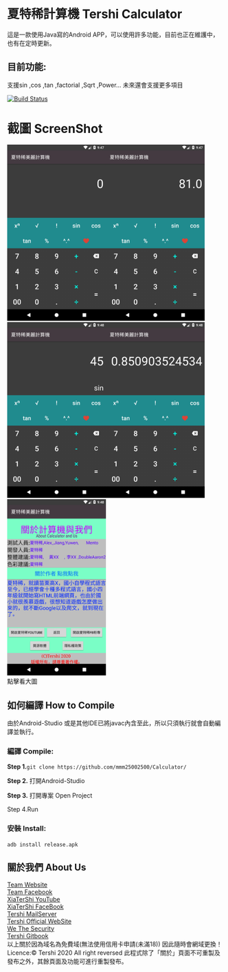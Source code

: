 # 夏特稀計算機 Tershi Calculator

這是一款使用Java寫的Android APP，可以使用許多功能，目前也正在維護中，也有在定時更新。

## 目前功能:
支援sin ,cos ,tan ,factorial ,Sqrt ,Power… 未來還會支援更多項目

[![Build Status](http://img.shields.io/travis/badges/badgerbadgerbadger.svg?style=flat-square)](https://travis-ci.org/badges/badgerbadgerbadger)

# 截圖 ScreenShot
<div>
<img src = "img/Screenshot_1595944065.png" width = "230" /><img src = "img/Screenshot_1595944074.png" width = "230" /><img src = "img/Screenshot_1595944091.png" width = "230" /><img src = "img/Screenshot_1595944093.png" width = "230" /><img src = "img/Screenshot_1595944097.png" width = "230" />
<div>
點擊看大圖<br>


## 如何編譯 How to Compile
由於Android-Studio 或是其他IDE已將javac內含至此，所以只須執行就會自動編譯並執行。
### 編譯 Compile:

**Step 1.**``git clone https://github.com/mmm25002500/Calculator/   ``

**Step 2.** 打開Android-Studio

**Step 3.** 打開專案 Open Project

Step 4.Run

### 安裝 Install:

``adb install release.apk``

## 關於我們 About Us

[Team Website](www.tershi.ml) <br>
[Team Facebook](https://www.facebook.com/shanling.team/) <br>
[XiaTerShi YouTube](https://www.youtube.com/channel/UCPdpFDFOp3sPbZhRkaQVaQA) <br>
[XiaTerShi FaceBook](https://www.facebook.com/Tershi25648) <br>
[Tershi MailServer](https://mail.tershi.ml) <br>
[Tershi Official WebSite](https://official.tershi.ml) <br>
[We The Security](https://security.tershi.ml) <br>
[Tershi Gitbook](https://gitbook.tershi.ml) <br>
以上關於因為域名為免費域(無法使用信用卡申請(未滿18)) 因此隨時會網域更換！ <br>
Licence:© Tershi 2020 All right reversed 此程式除了「關於」頁面不可重製及發布之外，其餘頁面及功能可進行重製發布。
